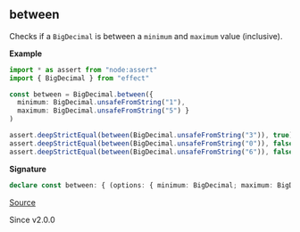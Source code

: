 ## between

Checks if a `BigDecimal` is between a `minimum` and `maximum` value (inclusive).

**Example**

```ts
import * as assert from "node:assert"
import { BigDecimal } from "effect"

const between = BigDecimal.between({
  minimum: BigDecimal.unsafeFromString("1"),
  maximum: BigDecimal.unsafeFromString("5") }
)

assert.deepStrictEqual(between(BigDecimal.unsafeFromString("3")), true)
assert.deepStrictEqual(between(BigDecimal.unsafeFromString("0")), false)
assert.deepStrictEqual(between(BigDecimal.unsafeFromString("6")), false)
```

**Signature**

```ts
declare const between: { (options: { minimum: BigDecimal; maximum: BigDecimal; }): (self: BigDecimal) => boolean; (self: BigDecimal, options: { minimum: BigDecimal; maximum: BigDecimal; }): boolean; }
```

[Source](https://github.com/Effect-TS/effect/tree/main/packages/effect/src/BigDecimal.ts#L569)

Since v2.0.0